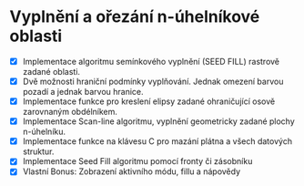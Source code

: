 
# Vyplnění a ořezání n-úhelníkové oblasti
- [x] Implementace algoritmu semínkového vyplnění (SEED FILL) rastrově zadané oblasti.
- [x] Dvě možnosti hraniční podmínky vyplňování. Jednak omezení barvou pozadí a jednak barvou hranice.
- [x] Implementace funkce pro kreslení elipsy zadané ohraničující osově zarovnaným obdélníkem.
- [x] Implementace Scan-line algoritmu, vyplnění geometricky zadané plochy n-úhelníku.
- [x] Implementace funkce na klávesu C pro mazání plátna a všech datových struktur.
- [x] Implementace Seed Fill algoritmu pomocí fronty či zásobníku
- [x] Vlastní Bonus: Zobrazení aktivního módu, fillu a nápovědy
